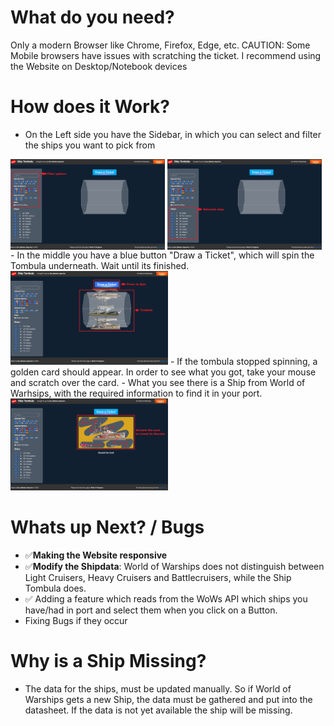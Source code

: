 # What do you need?
Only a modern Browser like Chrome, Firefox, Edge, etc.
CAUTION: Some Mobile browsers have issues with scratching the ticket. I recommend using the Website on Desktop/Notebook devices

# How does it Work?
- On the Left side you have the Sidebar, in which you can select and filter the ships you want to pick from
<div>
  <img align="top" src="https://github.com/MeisterReporter/wows-ship-tombula/blob/master/filters.png?raw=true" width="49%">
  <img align="top" src="https://github.com/MeisterReporter/wows-ship-tombula/blob/master/selected_ships.png?raw=true" width="49%">
</div>
- In the middle you have a blue button "Draw a Ticket", which will spin the Tombula underneath. Wait until its finished.
<img src="https://github.com/MeisterReporter/wows-ship-tombula/blob/master/tombula.png?raw=true" width="50%">
- If the tombula stopped spinning, a golden card should appear. In order to see what you got, take your mouse and scratch over the card.
- What you see there is a Ship from World of Warhsips, with the required information to find it in your port.
<img src="https://github.com/MeisterReporter/wows-ship-tombula/blob/master/scratch_the_ticket.png?raw=true" width="50%">

# Whats up Next? / Bugs
- ✅**Making the Website responsive**
- ✅**Modify the Shipdata**: World of Warships does not distinguish between Light Cruisers, Heavy Cruisers and Battlecruisers, while the Ship Tombula does.
- ✅ Adding a feature which reads from the WoWs API which ships you have/had in port and select them when you click on a Button.
- Fixing Bugs if they occur

# Why is a Ship Missing?
- The data for the ships, must be updated manually. So if World of Warships gets a new Ship, the data must be gathered and put into the datasheet. If the data is not yet available the ship will be missing.

